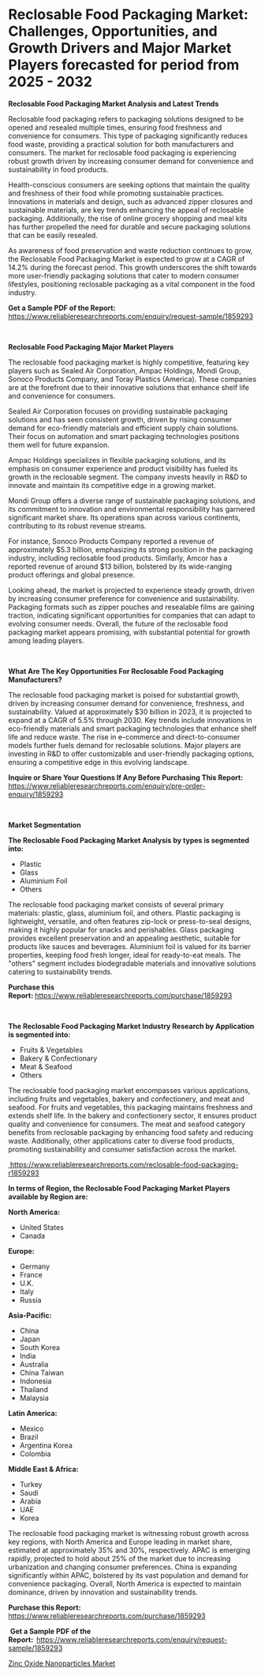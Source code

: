 <p><h1>Reclosable Food Packaging Market: Challenges, Opportunities, and Growth Drivers and Major Market Players forecasted for period from 2025 - 2032</h1></p><p><strong>Reclosable Food Packaging Market Analysis and Latest Trends</strong></p>
<p><p>Reclosable food packaging refers to packaging solutions designed to be opened and resealed multiple times, ensuring food freshness and convenience for consumers. This type of packaging significantly reduces food waste, providing a practical solution for both manufacturers and consumers. The market for reclosable food packaging is experiencing robust growth driven by increasing consumer demand for convenience and sustainability in food products.</p><p>Health-conscious consumers are seeking options that maintain the quality and freshness of their food while promoting sustainable practices. Innovations in materials and design, such as advanced zipper closures and sustainable materials, are key trends enhancing the appeal of reclosable packaging. Additionally, the rise of online grocery shopping and meal kits has further propelled the need for durable and secure packaging solutions that can be easily resealed.</p><p>As awareness of food preservation and waste reduction continues to grow, the Reclosable Food Packaging Market is expected to grow at a CAGR of 14.2% during the forecast period. This growth underscores the shift towards more user-friendly packaging solutions that cater to modern consumer lifestyles, positioning reclosable packaging as a vital component in the food industry.</p></p>
<p><strong>Get a Sample PDF of the Report:&nbsp;</strong> <a href="https://www.reliableresearchreports.com/enquiry/request-sample/1859293?utm_campaign=3111&utm_medium=2&utm_source=Github&utm_content=ia&utm_term=31032025&utm_id=reclosable-food-packaging">https://www.reliableresearchreports.com/enquiry/request-sample/1859293</a></p>
<p>&nbsp;</p>
<p><strong>Reclosable Food Packaging Major Market Players</strong></p>
<p><p>The reclosable food packaging market is highly competitive, featuring key players such as Sealed Air Corporation, Ampac Holdings, Mondi Group, Sonoco Products Company, and Toray Plastics (America). These companies are at the forefront due to their innovative solutions that enhance shelf life and convenience for consumers.</p><p>Sealed Air Corporation focuses on providing sustainable packaging solutions and has seen consistent growth, driven by rising consumer demand for eco-friendly materials and efficient supply chain solutions. Their focus on automation and smart packaging technologies positions them well for future expansion.</p><p>Ampac Holdings specializes in flexible packaging solutions, and its emphasis on consumer experience and product visibility has fueled its growth in the reclosable segment. The company invests heavily in R&D to innovate and maintain its competitive edge in a growing market.</p><p>Mondi Group offers a diverse range of sustainable packaging solutions, and its commitment to innovation and environmental responsibility has garnered significant market share. Its operations span across various continents, contributing to its robust revenue streams.</p><p>For instance, Sonoco Products Company reported a revenue of approximately $5.3 billion, emphasizing its strong position in the packaging industry, including reclosable food products. Similarly, Amcor has a reported revenue of around $13 billion, bolstered by its wide-ranging product offerings and global presence. </p><p>Looking ahead, the market is projected to experience steady growth, driven by increasing consumer preference for convenience and sustainability. Packaging formats such as zipper pouches and resealable films are gaining traction, indicating significant opportunities for companies that can adapt to evolving consumer needs. Overall, the future of the reclosable food packaging market appears promising, with substantial potential for growth among leading players.</p></p>
<p>&nbsp;</p>
<p><strong>What Are The Key Opportunities For Reclosable Food Packaging Manufacturers?</strong></p>
<p><p>The reclosable food packaging market is poised for substantial growth, driven by increasing consumer demand for convenience, freshness, and sustainability. Valued at approximately $30 billion in 2023, it is projected to expand at a CAGR of 5.5% through 2030. Key trends include innovations in eco-friendly materials and smart packaging technologies that enhance shelf life and reduce waste. The rise in e-commerce and direct-to-consumer models further fuels demand for reclosable solutions. Major players are investing in R&D to offer customizable and user-friendly packaging options, ensuring a competitive edge in this evolving landscape.</p></p>
<p><strong>Inquire or Share Your Questions If Any Before Purchasing This Report:</strong> <a href="https://www.reliableresearchreports.com/enquiry/pre-order-enquiry/1859293?utm_campaign=3111&utm_medium=2&utm_source=Github&utm_content=ia&utm_term=31032025&utm_id=reclosable-food-packaging">https://www.reliableresearchreports.com/enquiry/pre-order-enquiry/1859293</a></p>
<p>&nbsp;</p>
<p><strong>Market Segmentation</strong></p>
<p><strong>The Reclosable Food Packaging Market Analysis by types is segmented into:</strong></p>
<p><ul><li>Plastic</li><li>Glass</li><li>Aluminium Foil</li><li>Others</li></ul></p>
<p><p>The reclosable food packaging market consists of several primary materials: plastic, glass, aluminium foil, and others. Plastic packaging is lightweight, versatile, and often features zip-lock or press-to-seal designs, making it highly popular for snacks and perishables. Glass packaging provides excellent preservation and an appealing aesthetic, suitable for products like sauces and beverages. Aluminium foil is valued for its barrier properties, keeping food fresh longer, ideal for ready-to-eat meals. The "others" segment includes biodegradable materials and innovative solutions catering to sustainability trends.</p></p>
<p><strong>Purchase this Report:&nbsp;</strong><a href="https://www.reliableresearchreports.com/purchase/1859293?utm_campaign=3111&utm_medium=2&utm_source=Github&utm_content=ia&utm_term=31032025&utm_id=reclosable-food-packaging">https://www.reliableresearchreports.com/purchase/1859293</a></p>
<p>&nbsp;</p>
<p><strong>The Reclosable Food Packaging Market Industry Research by Application is segmented into:</strong></p>
<p><ul><li>Fruits & Vegetables</li><li>Bakery & Confectionary</li><li>Meat & Seafood</li><li>Others</li></ul></p>
<p><p>The reclosable food packaging market encompasses various applications, including fruits and vegetables, bakery and confectionery, and meat and seafood. For fruits and vegetables, this packaging maintains freshness and extends shelf life. In the bakery and confectionery sector, it ensures product quality and convenience for consumers. The meat and seafood category benefits from reclosable packaging by enhancing food safety and reducing waste. Additionally, other applications cater to diverse food products, promoting sustainability and consumer satisfaction across the market.</p></p>
<p><a href="https://www.reliableresearchreports.com/reclosable-food-packaging-r1859293?utm_campaign=3111&utm_medium=2&utm_source=Github&utm_content=ia&utm_term=31032025&utm_id=reclosable-food-packaging">&nbsp;https://www.reliableresearchreports.com/reclosable-food-packaging-r1859293</a></p>
<p><strong>In terms of Region, the Reclosable Food Packaging Market Players available by Region are:</strong></p>
<p>
    <p> <strong> North America: </strong>
        <ul>
            <li>United States</li>
            <li>Canada</li>
        </ul>
        </p> 
    <p> <strong> Europe: </strong>
        <ul>
            <li>Germany</li>
            <li>France</li>
            <li>U.K.</li>
            <li>Italy</li>
            <li>Russia</li>
        </ul>
        </p> 
    <p> <strong> Asia-Pacific: </strong>
        <ul>
            <li>China</li>
            <li>Japan</li>
            <li>South Korea</li>
            <li>India</li>
            <li>Australia</li>
            <li>China Taiwan</li>
            <li>Indonesia</li>
            <li>Thailand</li>
            <li>Malaysia</li>
        </ul>
        </p> 
    <p> <strong> Latin America: </strong>
        <ul>
            <li>Mexico</li>
            <li>Brazil</li>
            <li>Argentina Korea</li>
            <li>Colombia</li>
        </ul>
        </p> 
    <p> <strong> Middle East & Africa: </strong>
        <ul>
            <li>Turkey</li>
            <li>Saudi</li>
            <li>Arabia</li>
            <li>UAE</li>
            <li>Korea</li>
        </ul>
    </p>
    </p>
<p><p>The reclosable food packaging market is witnessing robust growth across key regions, with North America and Europe leading in market share, estimated at approximately 35% and 30%, respectively. APAC is emerging rapidly, projected to hold about 25% of the market due to increasing urbanization and changing consumer preferences. China is expanding significantly within APAC, bolstered by its vast population and demand for convenience packaging. Overall, North America is expected to maintain dominance, driven by innovation and sustainability trends.</p></p>
<p><strong>Purchase this Report: </strong><a href="https://www.reliableresearchreports.com/purchase/1859293?utm_campaign=3111&utm_medium=2&utm_source=Github&utm_content=ia&utm_term=31032025&utm_id=reclosable-food-packaging">https://www.reliableresearchreports.com/purchase/1859293</a></p>
<p>&nbsp;<strong>Get a Sample PDF of the Report:&nbsp;&nbsp;</strong><a href="https://www.reliableresearchreports.com/enquiry/request-sample/1859293?utm_campaign=3111&utm_medium=2&utm_source=Github&utm_content=ia&utm_term=31032025&utm_id=reclosable-food-packaging">https://www.reliableresearchreports.com/enquiry/request-sample/1859293</a></p>
<p><strong></strong></p>
<p><p><a href="https://github.com/dushornerfe/Market-Research-Report-List-1/blob/main/zinc-oxide-nanoparticles-market.md?utm_campaign=3111&utm_medium=2&utm_source=Github&utm_content=ia&utm_term=31032025&utm_id=reclosable-food-packaging">Zinc Oxide Nanoparticles Market</a></p></p>